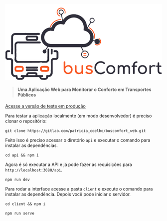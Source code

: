 ![Logo do busComfort](client/public/logo.png)
>#### Uma Aplicação Web para Monitorar o Conforto em Transportes Públicos

[Acesse a versão de teste em produção](https://buscomfort.herokuapp.com/)


Para testar a aplicação localmente (em modo desenvolvedor) é preciso clonar o repositório:

```
git clone https://gitlab.com/patricia_coelho/buscomfort_web.git
```

Feito isso é preciso acessar o diretório `api` e executar o comando para instalar as dependências.

```
cd api && npm i
```

Agora é só executar a API e já pode fazer as requisições para `http://localhost:3080/api`.

```
npm run dev
```

Para rodar a interface acesse a pasta `client` e execute o comando para instalar as dependência. Depois você pode iniciar o servidor.

```
cd client && npm i
```
```
npm run serve
```